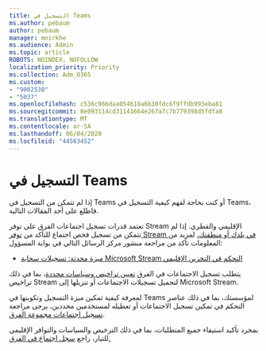 ```yaml
---
title: التسجيل في Teams
ms.author: pebaum
author: pebaum
manager: mnirkhe
ms.audience: Admin
ms.topic: article
ROBOTS: NOINDEX, NOFOLLOW
localization_priority: Priority
ms.collection: Adm_O365
ms.custom:
- "9002530"
- "5037"
ms.openlocfilehash: c536c966daa054618a6b30fdc6f9ffdb993eba81
ms.sourcegitcommit: 8e093114cd31141664e267a7c7b779398d5fdfa8
ms.translationtype: MT
ms.contentlocale: ar-SA
ms.lasthandoff: 06/04/2020
ms.locfileid: "44563452"
---
```

# <a name="recording-in-teams"></a>التسجيل في Teams

إذا لم تتمكن من التسجيل في Teams أو كنت بحاجة لفهم كيفية التسجيل في Teams، فاطلع على أحد المقالات التالية.

تعتمد قدرات تسجيل اجتماعات الفرق على توفر Stream الإقليمي والقطري.  إذا لم تتمكن من تسجيل فحص اجتماع للتأكد من [توفر Stream في بلدك أو منطقتك.](https://docs.microsoft.com/stream/faq#which-regions-does-microsoft-stream-host-my-data-in)  لمزيد من المعلومات تأكد من مراجعة منشور مركز الرسائل التالي في بوابة المسؤول:

- [ميزة محدثة: تسجيلات سحابة Microsoft Stream التحكم في التخزين الإقليمي](https://admin.microsoft.com/AdminPortal/Home#/MessageCenter?id=MC214327)

يتطلب تسجيل الاجتماعات في الفرق [تعيين تراخيص وسياسات محددة](https://docs.microsoft.com/microsoftteams/cloud-recording#prerequisites-for-teams-cloud-meeting-recording)، بما في ذلك تراخيص Stream لتحميل تسجيلات الاجتماعات أو تنزيلها إلى Microsoft Stream.

لمعرفة كيفية تمكين ميزة التسجيل وتكوينها في Teams لمؤسستك، بما في ذلك عناصر التحكم في تمكين تسجيل الاجتماعات أو تعطيله لمستخدمين محددين، يرجى مراجعة [تسجيل اجتماعات مجموعة الفرق](https://docs.microsoft.com/microsoftteams/cloud-recording).

بمجرد تأكيد استيفاء جميع المتطلبات، بما في ذلك الترخيص والسياسات والتوافر الإقليمي للتيار، راجع [سجل اجتماع في الفرق.](https://support.office.com/article/34dfbe7f-b07d-4a27-b4c6-de62f1348c24)
